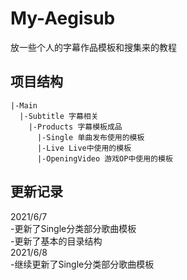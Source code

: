 # My-Aegisub
放一些个人的字幕作品模板和搜集来的教程

## 项目结构
```
|-Main
  |-Subtitle 字幕相关
    |-Products 字幕模板成品
      |-Single 单曲发布使用的模板
      |-Live Live中使用的模板
      |-OpeningVideo 游戏OP中使用的模板
```

## 更新记录
2021/6/7  
-更新了Single分类部分歌曲模板  
-更新了基本的目录结构  
2021/6/8  
-继续更新了Single分类部分歌曲模板

